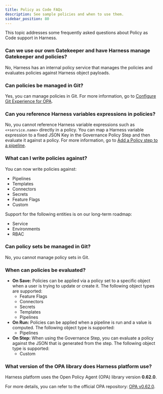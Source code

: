 ```yaml
---
title: Policy as Code FAQs
description: See sample policies and when to use them.
sidebar_position: 80
---
```


This topic addresses some frequently asked questions about Policy as Code support in Harness.

<!--

- [Can we use our own Gatekeeper and have Harness manage Gatekeeper and policies?](#can-we-use-our-own-gatekeeper-and-have-harness-manage-gatekeeper-and-policies)
- [Can policies be managed in Git?](#can-policies-be-managed-in-git)
- [Can you reference Harness variables expressions in policies?](#can-you-reference-harness-variables-expressions-in-policies)
- [What can I write Policies against?](#what-can-i-write-policies-against)
- [Can Policy Sets be managed in Git?](#can-policy-sets-be-managed-in-git-)
- [When can Policies be evaluated?](#when-can-policies-be-evaluated)

-->

### Can we use our own Gatekeeper and have Harness manage Gatekeeper and policies?
 
No, Harness has an internal policy service that manages the policies and evaluates policies against Harness object payloads. 

### Can policies be managed in Git?

Yes, you can manage policies in Git. For more information, go to [Configure Git Experience for OPA](/docs/platform/governance/policy-as-code/configure-gitexperience-for-opa). 

### Can you reference Harness variables expressions in policies?

No, you cannot reference Harness variable expressions such as `<+service.name>`  directly in a policy. You can map a Harness variable expression to a fixed JSON Key in the Governance Policy Step and then evaluate it against a policy. For more information, go to [Add a Policy step to a pipeline](/docs/continuous-delivery/x-platform-cd-features/advanced/cd-governance/add-a-governance-policy-step-to-a-pipeline/). 


### What can I write policies against?

You can now write policies against:  
- Pipelines
- Templates
- Connectors
- Secrets
- Feature Flags
- Custom
 
Support for the following entities is on our long-term roadmap:
- Service
- Environments
- RBAC 


### Can policy sets be managed in Git?

No, you cannot manage policy sets in Git.


### When can policies be evaluated?

- **On Save:** Policies can be applied via a policy set to a specific object when a user is trying to update or create it. The following object types are supported:
   - Feature Flags
   - Connectors
   - Secrets 
   - Templates
   - Pipelines   
- **On Run:** Policies can be applied when a pipeline is run and a value is computed.  The following object type is supported:
   - Pipelines
- **On Step:** When using the Governance Step, you can evaluate a policy against the JSON that is generated from the step. The following object type is supported:
   - Custom

### What version of the OPA library does Harness platform use?

Harness platform uses the Open Policy Agent (OPA) library version **0.62.0**.

For more details, you can refer to the official OPA repository: [OPA v0.62.0](https://github.com/open-policy-agent/opa/tree/v0.62.0).
